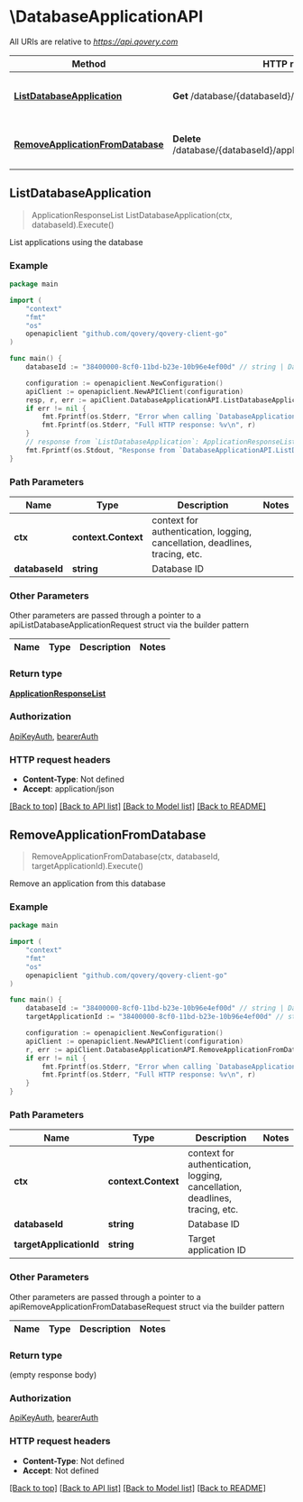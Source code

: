# \DatabaseApplicationAPI

All URIs are relative to *https://api.qovery.com*

Method | HTTP request | Description
------------- | ------------- | -------------
[**ListDatabaseApplication**](DatabaseApplicationAPI.md#ListDatabaseApplication) | **Get** /database/{databaseId}/application | List applications using the database
[**RemoveApplicationFromDatabase**](DatabaseApplicationAPI.md#RemoveApplicationFromDatabase) | **Delete** /database/{databaseId}/application/{targetApplicationId} | Remove an application from this database 



## ListDatabaseApplication

> ApplicationResponseList ListDatabaseApplication(ctx, databaseId).Execute()

List applications using the database

### Example

```go
package main

import (
	"context"
	"fmt"
	"os"
	openapiclient "github.com/qovery/qovery-client-go"
)

func main() {
	databaseId := "38400000-8cf0-11bd-b23e-10b96e4ef00d" // string | Database ID

	configuration := openapiclient.NewConfiguration()
	apiClient := openapiclient.NewAPIClient(configuration)
	resp, r, err := apiClient.DatabaseApplicationAPI.ListDatabaseApplication(context.Background(), databaseId).Execute()
	if err != nil {
		fmt.Fprintf(os.Stderr, "Error when calling `DatabaseApplicationAPI.ListDatabaseApplication``: %v\n", err)
		fmt.Fprintf(os.Stderr, "Full HTTP response: %v\n", r)
	}
	// response from `ListDatabaseApplication`: ApplicationResponseList
	fmt.Fprintf(os.Stdout, "Response from `DatabaseApplicationAPI.ListDatabaseApplication`: %v\n", resp)
}
```

### Path Parameters


Name | Type | Description  | Notes
------------- | ------------- | ------------- | -------------
**ctx** | **context.Context** | context for authentication, logging, cancellation, deadlines, tracing, etc.
**databaseId** | **string** | Database ID | 

### Other Parameters

Other parameters are passed through a pointer to a apiListDatabaseApplicationRequest struct via the builder pattern


Name | Type | Description  | Notes
------------- | ------------- | ------------- | -------------


### Return type

[**ApplicationResponseList**](ApplicationResponseList.md)

### Authorization

[ApiKeyAuth](../README.md#ApiKeyAuth), [bearerAuth](../README.md#bearerAuth)

### HTTP request headers

- **Content-Type**: Not defined
- **Accept**: application/json

[[Back to top]](#) [[Back to API list]](../README.md#documentation-for-api-endpoints)
[[Back to Model list]](../README.md#documentation-for-models)
[[Back to README]](../README.md)


## RemoveApplicationFromDatabase

> RemoveApplicationFromDatabase(ctx, databaseId, targetApplicationId).Execute()

Remove an application from this database 

### Example

```go
package main

import (
	"context"
	"fmt"
	"os"
	openapiclient "github.com/qovery/qovery-client-go"
)

func main() {
	databaseId := "38400000-8cf0-11bd-b23e-10b96e4ef00d" // string | Database ID
	targetApplicationId := "38400000-8cf0-11bd-b23e-10b96e4ef00d" // string | Target application ID

	configuration := openapiclient.NewConfiguration()
	apiClient := openapiclient.NewAPIClient(configuration)
	r, err := apiClient.DatabaseApplicationAPI.RemoveApplicationFromDatabase(context.Background(), databaseId, targetApplicationId).Execute()
	if err != nil {
		fmt.Fprintf(os.Stderr, "Error when calling `DatabaseApplicationAPI.RemoveApplicationFromDatabase``: %v\n", err)
		fmt.Fprintf(os.Stderr, "Full HTTP response: %v\n", r)
	}
}
```

### Path Parameters


Name | Type | Description  | Notes
------------- | ------------- | ------------- | -------------
**ctx** | **context.Context** | context for authentication, logging, cancellation, deadlines, tracing, etc.
**databaseId** | **string** | Database ID | 
**targetApplicationId** | **string** | Target application ID | 

### Other Parameters

Other parameters are passed through a pointer to a apiRemoveApplicationFromDatabaseRequest struct via the builder pattern


Name | Type | Description  | Notes
------------- | ------------- | ------------- | -------------



### Return type

 (empty response body)

### Authorization

[ApiKeyAuth](../README.md#ApiKeyAuth), [bearerAuth](../README.md#bearerAuth)

### HTTP request headers

- **Content-Type**: Not defined
- **Accept**: Not defined

[[Back to top]](#) [[Back to API list]](../README.md#documentation-for-api-endpoints)
[[Back to Model list]](../README.md#documentation-for-models)
[[Back to README]](../README.md)

